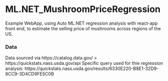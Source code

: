 # ML.NET_MushroomPriceRegression
Example WebApp, using Auto ML.NET regression analysis with react-app front end, to estimate the selling price of mushrooms across regions of the US.

<h3>Data</h3>
Data sourced via https://catalog.data.gov/ > https://quickstats.nass.usda.gov/api
Specific query used for thie regression analysis: https://quickstats.nass.usda.gov/results/6330E220-B8E1-32D9-8CC9-3D4CD9FE5C0B
